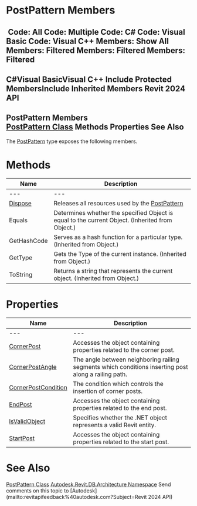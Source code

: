 # PostPattern Members

﻿
 Code: All Code: Multiple Code: C# Code: Visual Basic Code: Visual C++  Members: Show All Members: Filtered Members: Filtered Members: Filtered   
---  
C#Visual BasicVisual C++
Include Protected MembersInclude Inherited Members
Revit 2024 API  
---  
PostPattern Members  
[PostPattern Class](3368dd15-79bc-3116-6ced-4fc123d6300d.md "PostPattern Class") Methods Properties See Also  
---  
The [PostPattern](3368dd15-79bc-3116-6ced-4fc123d6300d.md "PostPattern Class") type exposes the following members.
# Methods
| Name | Description |
| --- | --- |
| --- | --- | --- |
| [Dispose](825b4bec-d043-aba5-3cb2-3bbf2716679e.md "Dispose Method") | Releases all resources used by the [PostPattern](3368dd15-79bc-3116-6ced-4fc123d6300d.md "PostPattern Class") |
| Equals | Determines whether the specified Object is equal to the current Object. (Inherited from Object.) |
| GetHashCode | Serves as a hash function for a particular type.  (Inherited from Object.) |
| GetType | Gets the Type of the current instance. (Inherited from Object.) |
| ToString | Returns a string that represents the current object. (Inherited from Object.) |

# Properties
| Name | Description |
| --- | --- |
| --- | --- | --- |
| [CornerPost](e17620b0-0801-31a1-9ec1-5c4fdc417e9e.md "CornerPost Property") | Accesses the object containing properties related to the corner post. |
| [CornerPostAngle](29aab256-a573-fd29-be2e-7e0cbaa96164.md "CornerPostAngle Property") | The angle between neighboring railing segments which conditions inserting post along a railing path. |
| [CornerPostCondition](d4b30789-9e51-4dfb-2e7f-b55c43d905a2.md "CornerPostCondition Property") | The condition which controls the insertion of corner posts. |
| [EndPost](644d5e7c-1e19-a1e6-d306-7bcd6bc7a2fc.md "EndPost Property") | Accesses the object containing properties related to the end post. |
| [IsValidObject](91361ecb-4c2e-1fac-6966-e28db16202d7.md "IsValidObject Property") | Specifies whether the .NET object represents a valid Revit entity. |
| [StartPost](66b6c474-ba3a-6924-b00c-41b31702caf0.md "StartPost Property") | Accesses the object containing properties related to the start post. |

# See Also
[PostPattern Class](3368dd15-79bc-3116-6ced-4fc123d6300d.md "PostPattern Class")
[Autodesk.Revit.DB.Architecture Namespace](720f0c58-cb2b-4f13-374a-7348ed0a1cd3.md "Autodesk.Revit.DB.Architecture Namespace")
Send comments on this topic to [Autodesk](mailto:revitapifeedback%40autodesk.com?Subject=Revit 2024 API)